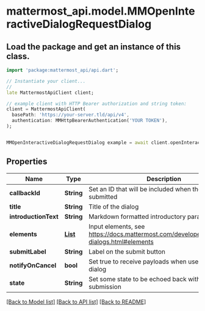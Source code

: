 # mattermost_api.model.MMOpenInteractiveDialogRequestDialog

## Load the package and get an instance of this class.
```dart
import 'package:mattermost_api/api.dart';

// Instantiate your client...
//
late MattermostApiClient client;

// example client with HTTP Bearer authorization and string token:
client = MattermostApiClient(
  basePath: 'https://your-server.tld/api/v4',
  authentication: MMHttpBearerAuthentication('YOUR TOKEN'),
);


MMOpenInteractiveDialogRequestDialog example = await client.openInteractiveDialogRequestDialog.FUNCTION_THAT_RETURNS_THIS_CLASS();

```

## Properties
Name | Type | Description | Notes
------------ | ------------- | ------------- | -------------
**callbackId** | **String** | Set an ID that will be included when the dialog is submitted | [optional] 
**title** | **String** | Title of the dialog | 
**introductionText** | **String** | Markdown formatted introductory paragraph | [optional] 
**elements** | [**List<Map>**](Map.md) | Input elements, see https://docs.mattermost.com/developer/interactive-dialogs.html#elements | [default to const []]
**submitLabel** | **String** | Label on the submit button | [optional] 
**notifyOnCancel** | **bool** | Set true to receive payloads when user cancels a dialog | [optional] 
**state** | **String** | Set some state to be echoed back with the dialog submission | [optional] 

[[Back to Model list]](../GENERATED_README.md#documentation-for-models) [[Back to API list]](../GENERATED_README.md#documentation-for-api-endpoints) [[Back to README]](../GENERATED_README.md)


